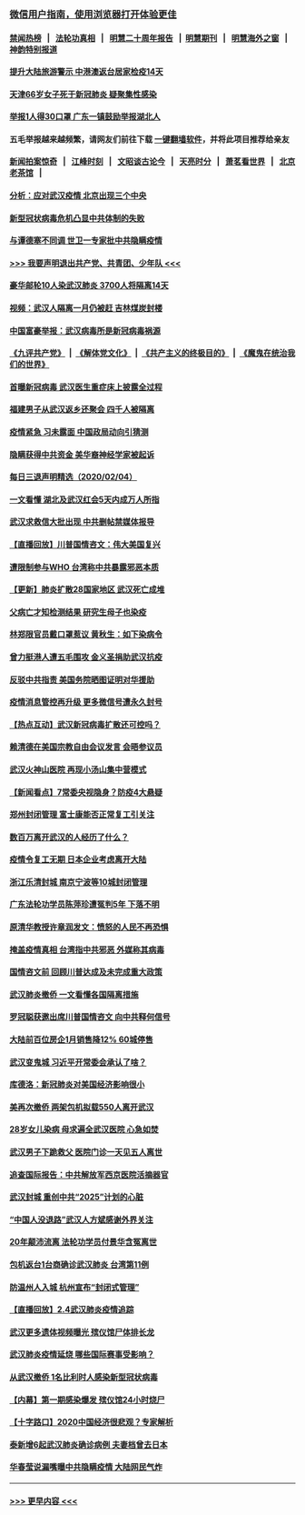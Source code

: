 ### [微信用户指南，使用浏览器打开体验更佳](https://github.com/gfw-breaker/banned-news1/blob/master/indexes/wechat-guide.md?t=0)
#### [禁闻热榜](热点新闻.md?t=0)  &nbsp;&nbsp;|&nbsp;&nbsp; [法轮功真相](https://github.com/gfw-breaker/truth/blob/master/README.md?t=0) &nbsp;&nbsp;|&nbsp;&nbsp; [明慧二十周年报告](https://github.com/gfw-breaker/mh-reports/blob/master/README.md?t=0) &nbsp;&nbsp;|&nbsp;&nbsp;[明慧期刊](https://github.com/gfw-breaker/mh-qikan) &nbsp;&nbsp;|&nbsp;&nbsp; [明慧海外之窗](https://github.com/gfw-breaker/mh-news/blob/master/README.md?t=0) &nbsp;&nbsp;|&nbsp;&nbsp; [神韵特别报道](https://github.com/gfw-breaker/mh-news/blob/master/shenyun.md?t=0)
#### [提升大陆旅游警示 中港澳返台居家检疫14天](../pages/nsc413/n11845862.md?t=02051733) 
#### [天津66岁女子死于新冠肺炎 疑聚集性感染](../pages/nsc413/n11845909.md?t=02051733) 
#### [举报1人得30口罩 广东一镇鼓励举报湖北人](../pages/nsc413/n11845622.md?t=02051733) 
#### 五毛举报越来越频繁，请网友们前往下载 [一键翻墙软件](https://github.com/gfw-breaker/ssr-accounts)，并将此项目推荐给亲友
#### [新闻拍案惊奇](https://github.com/gfw-breaker/banned-news1/blob/master/pages/link4.md) &nbsp;&nbsp;|&nbsp;&nbsp; [江峰时刻](https://github.com/gfw-breaker/banned-news1/blob/master/pages/link4.md) &nbsp;&nbsp;|&nbsp;&nbsp; [文昭谈古论今](https://github.com/gfw-breaker/banned-news1/blob/master/pages/link4.md) &nbsp;&nbsp;|&nbsp;&nbsp; [天亮时分](https://github.com/gfw-breaker/banned-news1/blob/master/pages/link4.md) &nbsp;&nbsp;|&nbsp;&nbsp; [萧茗看世界](https://github.com/gfw-breaker/banned-news1/blob/master/pages/link4.md) &nbsp;&nbsp;|&nbsp;&nbsp; [北京老茶馆](https://github.com/gfw-breaker/banned-news1/blob/master/pages/link4.md) &nbsp;&nbsp;|&nbsp;&nbsp; 
#### [分析：应对武汉疫情 北京出现三个中央](../pages/nsc413/n11845850.md?t=02051733) 
#### [新型冠状病毒危机凸显中共体制的失败](../pages/nsc413/n11844970.md?t=02051733) 
#### [与谭德塞不同调 世卫一专家批中共隐瞒疫情](../pages/nsc413/n11845278.md?t=02051733) 
#### [>>> 我要声明退出共产党、共青团、少年队 <<<](https://github.com/begood0513/goodnews/blob/master/quit/letter.md) 
#### [豪华邮轮10人染武汉肺炎 3700人将隔离14天](../pages/nsc413/n11845543.md?t=02051733) 
#### [视频：武汉人隔离一月仍被赶 吉林煤炭封楼](../pages/nsc413/n11845570.md?t=02051733) 
#### [中国富豪举报：武汉病毒所是新冠病毒祸源](../pages/nsc413/n11844943.md?t=02051733) 
#### [《九评共产党》](https://github.com/begood0513/9ping.md/blob/master/README.md) &nbsp;|&nbsp; [《解体党文化》](../../../../jtdwh.md/blob/master/README.md)  &nbsp;|&nbsp; [《共产主义的终极目的》](../../../../gczydzjmd.md/blob/master/README.md) &nbsp;|&nbsp; [《魔鬼在统治我们的世界》](../../../../mgztzwmdsj.md/blob/master/README.md) 
#### [首曝新冠病毒 武汉医生重症床上披露全过程](../pages/nsc413/n11845150.md?t=02051733) 
#### [福建男子从武汉返乡还聚会 四千人被隔离](../pages/nsc413/n11845352.md?t=02051733) 
#### [疫情紧急 习未露面 中国政局动向引猜测](../pages/nsc413/n11845224.md?t=02051733) 
#### [隐瞒获得中共资金 美华裔神经学家被起诉](../pages/nsc413/n11844879.md?t=02051733) 
#### [每日三退声明精选（2020/02/04）](../pages/nsc413/n11845335.md?t=02051733) 
#### [一文看懂 湖北及武汉红会5天内成万人所指](../pages/nsc413/n11844315.md?t=02051733) 
#### [武汉求救信大批出现 中共删帖禁媒体报导](../pages/nsc413/n11845064.md?t=02051733) 
#### [【直播回放】川普国情咨文：伟大美国复兴](../pages/nsc413/n11842079.md?t=02051733) 
#### [遭限制参与WHO 台湾称中共暴露邪恶本质](../pages/nsc413/n11844351.md?t=02051733) 
#### [【更新】肺炎扩散28国家地区 武汉死亡成堆](../pages/nsc413/n11801312.md?t=02051733) 
#### [父病亡才知检测结果 研究生母子也染疫](../pages/nsc413/n11845059.md?t=02051733) 
#### [林郑限官员戴口罩惹议 黄秋生：如下染病令](../pages/nsc413/n11844529.md?t=02051733) 
#### [曾力挺港人遭五毛围攻 金义圣捐助武汉抗疫](../pages/nsc413/n11844707.md?t=02051733) 
#### [反驳中共指责 美国务院晒图证明对华援助](../pages/nsc413/n11844859.md?t=02051733) 
#### [疫情消息管控再升级 更多微信号遭永久封号](../pages/nsc413/n11844902.md?t=02051733) 
#### [【热点互动】武汉新冠病毒扩散还可控吗？](../pages/nsc413/n11844750.md?t=02051733) 
#### [赖清德在美国宗教自由会议发言 会晤参议员](../pages/nsc413/n11844836.md?t=02051733) 
#### [武汉火神山医院 再现小汤山集中营模式](../pages/nsc413/n11844763.md?t=02051733) 
#### [【新闻看点】7常委央视隐身？防疫4大悬疑](../pages/nsc413/n11844611.md?t=02051733) 
#### [郑州封闭管理 富士康能否正常复工引关注](../pages/nsc413/n11844727.md?t=02051733) 
#### [数百万离开武汉的人经历了什么？](../pages/nsc413/n11844742.md?t=02051733) 
#### [疫情令复工无期  日本企业考虑离开大陆](../pages/nsc413/n11844585.md?t=02051733) 
#### [浙江乐清封城 南京宁波等10城封闭管理](../pages/nsc413/n11844464.md?t=02051733) 
#### [广东法轮功学员陈萍珍遭冤判5年 下落不明](../pages/nsc413/n11844088.md?t=02051733) 
#### [原清华教授许章润发文：愤怒的人民不再恐惧](../pages/nsc413/n11844347.md?t=02051733) 
#### [掩盖疫情真相 台湾指中共邪恶 外媒称其病毒](../pages/nsc413/n11844401.md?t=02051733) 
#### [国情咨文前 回顾川普达成及未完成重大政策](../pages/nsc413/n11844581.md?t=02051733) 
#### [武汉肺炎撤侨 一文看懂各国隔离措施](../pages/nsc413/n11844216.md?t=02051733) 
#### [罗冠聪获邀出席川普国情咨文 向中共释何信号](../pages/nsc413/n11844355.md?t=02051733) 
#### [大陆前百位房企1月销售降12% 60城停售](../pages/nsc413/n11844398.md?t=02051733) 
#### [武汉变鬼城 习近平开常委会承认了啥？](../pages/nsc413/n11844218.md?t=02051733) 
#### [库德洛：新冠肺炎对美国经济影响很小](../pages/nsc413/n11844418.md?t=02051733) 
#### [美再次撤侨 两架包机拟载550人离开武汉](../pages/nsc413/n11844407.md?t=02051733) 
#### [28岁女儿染病 母求遍全武汉医院 心急如焚](../pages/nsc413/n11844302.md?t=02051733) 
#### [武汉男子下跪救父 医院门诊一天见五人离世](../pages/nsc413/n11844073.md?t=02051733) 
#### [追查国际报告：中共解放军西京医院活摘器官](../pages/nsc413/n11838359.md?t=02051733) 
#### [武汉封城 重创中共“2025”计划的心脏](../pages/nsc413/n11843972.md?t=02051733) 
#### [“中国人没退路”武汉人方斌感谢外界关注](../pages/nsc413/n11843517.md?t=02051733) 
#### [20年颠沛流离 法轮功学员付景华含冤离世](../pages/nsc413/n11841986.md?t=02051733) 
#### [包机返台1台商确诊武汉肺炎 台湾第11例](../pages/nsc413/n11844182.md?t=02051733) 
#### [防温州人入城 杭州宣布“封闭式管理”](../pages/nsc413/n11844139.md?t=02051733) 
#### [【直播回放】2.4武汉肺炎疫情追踪](../pages/nsc413/n11844032.md?t=02051733) 
#### [武汉更多遗体视频曝光 殡仪馆尸体排长龙](../pages/nsc413/n11844057.md?t=02051733) 
#### [武汉肺炎疫情延烧 哪些国际赛事受影响？](../pages/nsc413/n11843958.md?t=02051733) 
#### [从武汉撤侨 1名比利时人感染新型冠状病毒](../pages/nsc413/n11843977.md?t=02051733) 
#### [【内幕】第一期感染爆发 殡仪馆24小时烧尸](../pages/nsc413/n11843944.md?t=02051733) 
#### [【十字路口】2020中国经济很悲观？专家解析](../pages/nsc413/n11842696.md?t=02051733) 
#### [泰新增6起武汉肺炎确诊病例 夫妻档曾去日本](../pages/nsc413/n11843900.md?t=02051733) 
#### [华春莹说漏嘴曝中共隐瞒疫情 大陆网民气炸](../pages/nsc413/n11843863.md?t=02051733) 

----
#### [ >>> 更早内容 <<< ](../indexes/nsc413-earlier.md)
